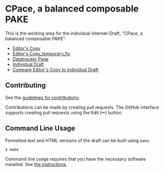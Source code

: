 # CPace, a balanced composable PAKE

This is the working area for the individual Internet-Draft, "CPace, a balanced composable PAKE".

* [Editor's Copy](https://cfrg.github.io/draft-irtf-cfrg-cpace/#go.draft-irtf-cfrg-cpace.html)
* [Editor's Copy_temporary_fix](https://rawcdn.githack.com/cfrg/draft-irtf-cfrg-cpace/gh-pages/draft-irtf-cfrg-cpace.html)
* [Datatracker Page](https://datatracker.ietf.org/doc/draft-irtf-cfrg-cpace)
* [Individual Draft](https://datatracker.ietf.org/doc/html/draft-irtf-cfrg-cpace)
* [Compare Editor's Copy to Individual Draft](https://cfrg.github.io/draft-irtf-cfrg-cpace/#go.draft-irtf-cfrg-cpace.diff)


## Contributing

See the
[guidelines for contributions](https://github.com/cfrg/draft-irtf-cfrg-cpace/blob/master/CONTRIBUTING.md).

Contributions can be made by creating pull requests.
The GitHub interface supports creating pull requests using the Edit (✏) button.


## Command Line Usage

Formatted text and HTML versions of the draft can be built using `make`.

```sh
$ make
```

Command line usage requires that you have the necessary software installed.  See
[the instructions](https://github.com/martinthomson/i-d-template/blob/main/doc/SETUP.md).

